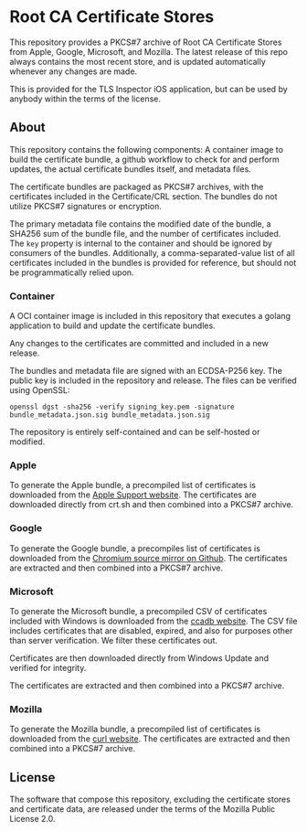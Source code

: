 # Root CA Certificate Stores

This repository provides a PKCS#7 archive of Root CA Certificate Stores from Apple, Google, Microsoft, and Mozilla.
The latest release of this repo always contains the most recent store, and is updated automatically whenever any changes
are made.

This is provided for the TLS Inspector iOS application, but can be used by anybody within the terms of the license.

## About

This repository contains the following components: A container image to build the certificate bundle, a github workflow
to check for and perform updates, the actual certificate bundles itself, and metadata files.

The certificate bundles are packaged as PKCS#7 archives, with the certificates included in the Certificate/CRL section.
The bundles do not utilize PKCS#7 signatures or encryption.

The primary metadata file contains the modified date of the bundle, a SHA256 sum of the bundle file, and the number of
certificates included. The `key` property is internal to the container and should be ignored by consumers of the
bundles. Additionally, a comma-separated-value list of all certificates included in the bundles is provided for
reference, but should not be programmatically relied upon.

### Container

A OCI container image is included in this repository that executes a golang application to build and update the
certificate bundles.

Any changes to the certificates are committed and included in a new release.

The bundles and metadata file are signed with an ECDSA-P256 key. The public key is included in the repository and
release. The files can be verified using OpenSSL:

```
openssl dgst -sha256 -verify signing_key.pem -signature bundle_metadata.json.sig bundle_metadata.json.sig
```

The repository is entirely self-contained and can be self-hosted or modified.

### Apple

To generate the Apple bundle, a precompiled list of certificates is downloaded from the
[Apple Support website](https://support.apple.com/en-ca/HT213464). The certificates are downloaded directly from crt.sh
and then combined into a PKCS#7 archive.

### Google

To generate the Google bundle, a precompiles list of certificates is downloaded from the
[Chromium source mirror on Github](https://github.com/chromium/chromium/blob/main/net/data/ssl/chrome_root_store/root_store.certs).
The certificates are extracted and then combined into a PKCS#7 archive.

### Microsoft

To generate the Microsoft bundle, a precompiled CSV of certificates included with Windows is downloaded from the
[ccadb website](https://ccadb-public.secure.force.com/microsoft/IncludedCACertificateReportForMSFTCSV). The CSV file
includes certificates that are disabled, expired, and also for purposes other than server verification. We filter these
certificates out.

Certificates are then downloaded directly from Windows Update and verified for integrity.

The certificates are extracted and then combined into a PKCS#7 archive.

### Mozilla

To generate the Mozilla bundle, a precompiled list of certificates is downloaded from the
[curl website](https://curl.se/docs/caextract.html). The certificates are extracted and then combined into a PKCS#7
archive.

## License

The software that compose this repository, excluding the certificate stores and certificate data, are released under the
terms of the Mozilla Public License 2.0.
